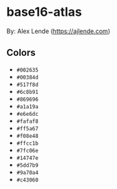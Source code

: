 # base16-atlas

By: Alex Lende (https://ajlende.com)

## Colors

* `#002635`
* `#00384d`
* `#517f8d`
* `#6c8b91`
* `#869696`
* `#a1a19a`
* `#e6e6dc`
* `#fafaf8`
* `#ff5a67`
* `#f08e48`
* `#ffcc1b`
* `#7fc06e`
* `#14747e`
* `#5dd7b9`
* `#9a70a4`
* `#c43060`
